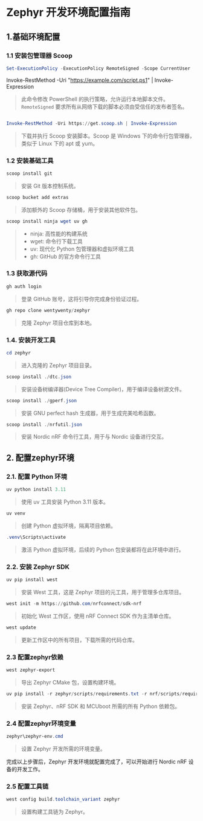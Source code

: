 # Zephyr 开发环境配置指南

## 1.基础环境配置

### 1.1 安装包管理器 Scoop

```powershell
Set-ExecutionPolicy -ExecutionPolicy RemoteSigned -Scope CurrentUser
```

Invoke-RestMethod -Uri "https://example.com/script.ps1" | Invoke-Expression


> 此命令修改 PowerShell 的执行策略，允许运行本地脚本文件。`RemoteSigned` 要求所有从网络下载的脚本必须由受信任的发布者签名。

```powershell

Invoke-RestMethod -Uri https://get.scoop.sh | Invoke-Expression
```

> 下载并执行 Scoop 安装脚本。Scoop 是 Windows 下的命令行包管理器，类似于 Linux 下的 apt 或 yum。

### 1.2 安装基础工具

```powershell
scoop install git
```

> 安装 Git 版本控制系统。

```powershell
scoop bucket add extras
```

> 添加额外的 Scoop 存储桶，用于安装其他软件包。

```powershell
scoop install ninja wget uv gh
```

> - ninja: 高性能的构建系统
> - wget: 命令行下载工具
> - uv: 现代化 Python 包管理器和虚拟环境工具
> - gh: GitHub 的官方命令行工具

### 1.3 获取源代码

```powershell
gh auth login
```

> 登录 GitHub 账号，这将引导你完成身份验证过程。

```powershell
gh repo clone wentywenty/zephyr
```

> 克隆 Zephyr 项目仓库到本地。

### 1.4. 安装开发工具

```powershell
cd zephyr
```

> 进入克隆的 Zephyr 项目目录。

```powershell
scoop install ./dtc.json
```

> 安装设备树编译器(Device Tree Compiler)，用于编译设备树源文件。

```powershell
scoop install ./gperf.json
```

> 安装 GNU perfect hash 生成器，用于生成完美哈希函数。

```powershell
scoop install ./nrfutil.json
```

> 安装 Nordic nRF 命令行工具，用于与 Nordic 设备进行交互。

## 2. 配置zephyr环境

### 2.1. 配置 Python 环境

```powershell
uv python install 3.11
```

> 使用 uv 工具安装 Python 3.11 版本。

```powershell
uv venv
```

> 创建 Python 虚拟环境，隔离项目依赖。

```powershell
.venv\Scripts\activate
```

> 激活 Python 虚拟环境，后续的 Python 包安装都将在此环境中进行。

### 2.2. 安装 Zephyr SDK

```powershell
uv pip install west
```

> 安装 West 工具，这是 Zephyr 项目的元工具，用于管理多仓库项目。

```powershell
west init -m https://github.com/nrfconnect/sdk-nrf
```

> 初始化 West 工作区，使用 nRF Connect SDK 作为主清单仓库。

```powershell
west update
```

> 更新工作区中的所有项目，下载所需的代码仓库。

### 2.3 配置zephyr依赖

```powershell
west zephyr-export
```

> 导出 Zephyr CMake 包，设置构建环境。

```powershell
uv pip install -r zephyr/scripts/requirements.txt -r nrf/scripts/requirements.txt -r bootloader/mcuboot/scripts/requirements.txt
```

> 安装 Zephyr、nRF SDK 和 MCUboot 所需的所有 Python 依赖包。

### 2.4 配置zephyr环境变量

```powershell
zephyr\zephyr-env.cmd
```

> 设置 Zephyr 开发所需的环境变量。

完成以上步骤后，Zephyr 开发环境就配置完成了，可以开始进行 Nordic nRF 设备的开发工作。

### 2.5 配置工具链

```powershell
west config build.toolchain_variant zephyr
```

> 设置构建工具链为 Zephyr。

